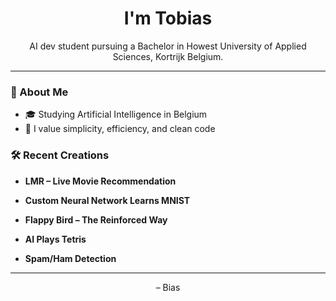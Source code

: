 <h1 align="center"><b>I'm Tobias</b></h1>

<p align="center">
  AI dev student pursuing a Bachelor in Howest University of Applied Sciences, Kortrijk Belgium. <br/>
</p>

---

### 🚀 About Me

- 🎓 Studying Artificial Intelligence in Belgium  
- 💬 I value simplicity, efficiency, and clean code

### 🛠️ Recent Creations


- **LMR – Live Movie Recommendation**  

- **Custom Neural Network Learns MNIST**  

- **Flappy Bird – The Reinforced Way**  

- **AI Plays Tetris**  

- **Spam/Ham Detection**  

---

<p align="center">
  – Bias
</p>
